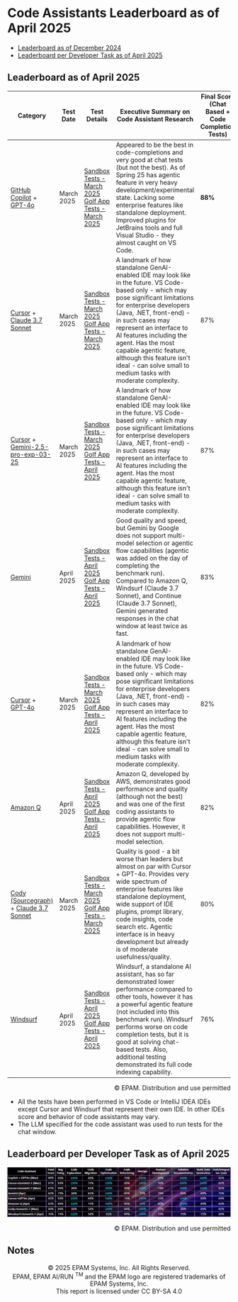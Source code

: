 # Code Assistants Leaderboard as of April 2025

- [Leaderboard as of December 2024](code-assistants.md)
- [Leaderboard per Developer Task as of April 2025](#leaderboard-per-developer-task-as-of-april-2025)

## Leaderboard as of April 2025

| Category                                                                                                                   | Test Date  | Test Details                                                                                                                                                                                                         | Executive Summary on Code Assistant Research                                                                                                                                                                                                                         | Final Score (Chat Based + Code Completion Tests) | Chat Based Tests (109 tests) | Code Completion Tests (60 tests) |
|----------------------------------------------------------------------------------------------------------------------------|------------|----------------------------------------------------------------------------------------------------------------------------------------------------------------------------------------------------------------------|------------------------------------------------------------------------------------------------------------------------------------------------------------------------------------------------------------------------------------|-------------------------------------------------|------------------------------|----------------------------------|
| [GitHub Copilot](https://github.com/features/copilot) + [GPT-4o](https://platform.openai.com/docs/models/gpt-4o)           | March 2025 | [Sandbox Tests - March 2025](reports/copilot/2025/copilot-gpt4o-sandbox-tests-march-2025.md) <br> [Golf App Tests - March 2025](reports/copilot/2025/copilot-gpt4o-golf-app-tests-march-2025.md)                     | Appeared to be the best in code-completions and very good at chat tests (but not the best). As of Spring 25 has agentic feature in very heavy development/experimental state. Lacking some enterprise features like standalone deployment. Improved plugins for JetBrains tools and full Visual Studio - they almost caught on VS Code. | **88%**                                         | 91%                          | **82%**                         |
| [Cursor](https://www.cursor.com/) + [Claude 3.7 Sonnet](https://www.anthropic.com/news/claude-3.7-sonnet)                  | March 2025 | [Sandbox Tests - March 2025](reports/cursor/2025/cursor-sonnet3.7-sandbox-tests-march-2025.md) <br> [Golf App Tests - March 2025](reports/cursor/2025/cursor-sonnet3.7-golf-app-tests-march-2025.md)                 | A landmark of how standalone GenAI-enabled IDE may look like in the future. VS Code-based only - which may pose significant limitations for enterprise developers (Java, .NET, front-end) - in such cases may represent an interface to AI features including the agent. Has the most capable agentic feature, although this feature isn't ideal - can solve small to medium tasks with moderate complexity. | 87%                                             | **95%**                      | 72%                             |
| [Cursor](https://www.cursor.com/) + [Gemini-2.5-pro-exp-03-25](https://cloud.google.com/gemini/docs/overview)              | March 2025 | [Sandbox Tests - March 2025](reports/cursor/2025/cursor-gemini2.5-sandbox-tests-march-2025.md) <br> [Golf App Tests - April 2025](reports/cursor/2025/cursor-gemini2.5-golf-app-tests-april-2025.md)                 | A landmark of how standalone GenAI-enabled IDE may look like in the future. VS Code-based only - which may pose significant limitations for enterprise developers (Java, .NET, front-end) - in such cases may represent an interface to AI features including the agent. Has the most capable agentic feature, although this feature isn't ideal - can solve small to medium tasks with moderate complexity. | 87%                                             | **95%**                      | 72%                             |
| [Gemini](https://gemini.google.com/app)                                                                                    | April 2025 | [Sandbox Tests - April 2025](reports/gemini/2025/gemini-sandbox-tests-april-2025.md) <br> [Golf App Tests - April 2025](reports/gemini/2025/gemini-golf-app-tests-april-2025.md)                                     | Good quality and speed, but Gemini by Google does not support multi-model selection or agentic flow capabilities (agentic was added on the day of completing the benchmark run). Compared to Amazon Q, Windsurf (Claude 3.7 Sonnet), and Continue (Claude 3.7 Sonnet), Gemini generated responses in the chat window at least twice as fast. | 83%                                             | 90%                          | 70%                             |
| [Cursor](https://www.cursor.com/) + [GPT-4o](https://platform.openai.com/docs/models/gpt-4o)                               | March 2025 | [Sandbox Tests - March 2025](reports/cursor/2025/cursor-gpt4o-sandbox-tests-march-2025.md) <br> [Golf App Tests - April 2025](reports/cursor/2025/cursor-gpt4o-golf-app-tests-april-2025.md)                         | A landmark of how standalone GenAI-enabled IDE may look like in the future. VS Code-based only - which may pose significant limitations for enterprise developers (Java, .NET, front-end) - in such cases may represent an interface to AI features including the agent. Has the most capable agentic feature, although this feature isn't ideal - can solve small to medium tasks with moderate complexity. | 82%                                             | 88%                          | 72%                             |
| [Amazon Q](https://aws.amazon.com/q/)                                                                                      | April 2025 | [Sandbox Tests - April 2025](reports/amazon-q/2025/amazon-q-sandbox-tests-april-2025.md) <br> [Golf App Tests - April 2025](reports/amazon-q/2025/amazon-q-sandbox-tests-april-2025.md)                              | Amazon Q, developed by AWS, demonstrates good performance and quality (although not the best) and was one of the first coding assistants to provide agentic flow capabilities. However, it does not support multi-model selection.                                                                  | 82%                                             | 91%                          | 65%                             |
| [Cody (Sourcegraph)](https://sourcegraph.com/cody) + [Claude 3.7 Sonnet](https://www.anthropic.com/news/claude-3.7-sonnet) | March 2025 | [Sandbox Tests - March 2025](reports/sourcegraph-cody/2025/cody-sonnet3.7-sandbox-tests-march-2025.md) <br> [Golf App Tests - March 2025](reports/sourcegraph-cody/2025/cody-sonnet3.7-golf-app-tests-march-2025.md) | Quality is good - a bit worse than leaders but almost on par with Cursor + GPT-4o. Provides very wide spectrum of enterprise features like standalone deployment, wide support of IDE plugins, prompt library, code insights, code search etc. Agentic interface is in heavy development but already is of moderate usefulness/quality.                    | 80%                                             | 90%                          | 63%                             |
| [Windsurf](https://windsurf.com/editor)                                                                                    | April 2025 | [Sandbox Tests - April 2025](reports/windsurf/2025/windsurf-sonnet3.7-sandbox-tests-april-2025.md) <br> [Golf App Tests - April 2025](reports/windsurf/2025/windsurf-sonnet3.7-golf-app-tests-april-2025.md)         | Windsurf, a standalone AI assistant, has so far demonstrated lower performance compared to other tools, however it has a powerful agentic feature (not included into this benchmark run). Windsurf performs worse on code completion tests, but it is good at solving chat-based tests. Also, additional testing demonstrated its full code indexing capability. | 76%                                             | 91%                          | 50%                             |

<div style='text-align: right;'> © EPAM. Distribution and use permitted </div>

- All the tests have been performed in VS Code or IntelliJ IDEA IDEs except Cursor and Windsurf that represent their own IDE. In other IDEs score and behavior of code assistants may vary.
- The LLM specified for the code assistant was used to run tests for the chat window.

## Leaderboard per Developer Task as of April 2025
![code-assistants-performance-dec-2024.png](../../images/sandbox-test/code-assistants-performance-engineering-benchmark-detailed-apr-25-2.png)
<div style='text-align: right;'> © EPAM. Distribution and use permitted </div>

## Notes
<p style="text-align: center;">    © 2025 EPAM Systems, Inc. All Rights Reserved.<br/>    EPAM, EPAM AI/RUN <sup>TM</sup> and the EPAM logo are registered trademarks of EPAM Systems, Inc.<br>    This report is licensed under CC BY-SA 4.0<br/></p>

